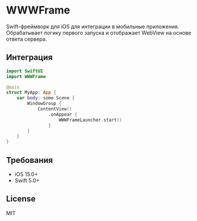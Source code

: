 # WWWFrame

Swift-фреймворк для iOS для интеграции в мобильные приложения. Обрабатывает логику первого запуска и отображает WebView на основе ответа сервера.

## Интеграция

```swift
import SwiftUI
import WWWFrame

@main
struct MyApp: App {
    var body: some Scene {
        WindowGroup {
            ContentView()
                .onAppear {
                    WWWFrameLauncher.start()
                }
        }
    }
}
```

## Требования

- iOS 15.0+
- Swift 5.0+

## License

MIT 